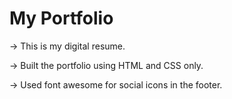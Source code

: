 

# My Portfolio
-> This is my digital resume.

-> Built the portfolio using HTML and CSS only.

-> Used font awesome for social icons in the footer.

